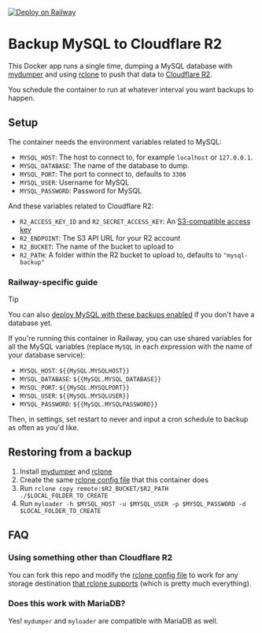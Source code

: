 [![Deploy on Railway](https://railway.app/button.svg)](https://railway.app/template/7GOA4r?referralCode=xsbY2R)

# Backup MySQL to Cloudflare R2

This Docker app runs a single time, dumping a MySQL database with [mydumper] and using [rclone] to push that data to [Cloudflare R2](https://developers.cloudflare.com/r2/).

You schedule the container to run at whatever interval you want backups to happen.

## Setup

The container needs the environment variables related to MySQL:

- `MYSQL_HOST`: The host to connect to, for example `localhost` or `127.0.0.1`.
- `MYSQL_DATABASE`: The name of the database to dump.
- `MYSQL_PORT`: The port to connect to, defaults to `3306`
- `MYSQL_USER`: Username for MySQL
- `MYSQL_PASSWORD`: Password for MySQL

And these variables related to Cloudflare R2:

- `R2_ACCESS_KEY_ID` and `R2_SECRET_ACCESS_KEY`: An [S3-compatible access key](https://developers.cloudflare.com/r2/api/s3/tokens/)
- `R2_ENDPOINT`: The S3 API URL for your R2 account
- `R2_BUCKET`: The name of the bucket to upload to
- `R2_PATH`: A folder within the R2 bucket to upload to, defaults to `"mysql-backup"`

### Railway-specific guide

> [!TIP]
> You can also [deploy MySQL with these backups enabled](https://railway.app/template/xNTYS8?referralCode=xsbY2R) if you don't have a database yet.

If you're running this container in Railway, you can use shared variables for all the MySQL variables (replace `MySQL` in each expression with the name of your database service):

- `MYSQL_HOST`: `${{MySQL.MYSQLHOST}}`
- `MYSQL_DATABASE`: `${{MySQL.MYSQL_DATABASE}}`
- `MYSQL_PORT`: `${{MySQL.MYSQLPORT}}`
- `MYSQL_USER`: `${{MySQL.MYSQLUSER}}`
- `MYSQL_PASSWORD`: `${{MySQL.MYSQLPASSWORD}}`

Then, in settings, set restart to never and input a cron schedule to backup as often as you'd like.

## Restoring from a backup

1. Install [mydumper] and [rclone]
2. Create the same [rclone config file] that this container does
3. Run `rclone copy remote:$R2_BUCKET/$R2_PATH ./$LOCAL_FOLDER_TO_CREATE`
4. Run `myloader -h $MYSQL_HOST -u $MYSQL_USER -p $MYSQL_PASSWORD -d $LOCAL_FOLDER_TO_CREATE`

## FAQ

### Using something other than Cloudflare R2

You can fork this repo and modify the [rclone config file] to work for any storage destination [that rclone supports](https://rclone.org/#providers) (which is pretty much everything).

### Does this work with MariaDB?

Yes! `mydumper` and `myloader` are compatible with MariaDB as well.

[mydumper]: https://github.com/mydumper/mydumper
[rclone]: https://rclone.org
[rclone config file]: https://github.com/dbanty/rclone-mysql-backup/blob/06174cac3204c2e1e7b992d8f4ff112aa801561c/entrypoint.sh#L7-L16
